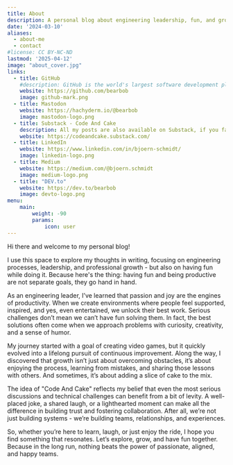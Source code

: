 ```yaml
---
title: About
description: A personal blog about engineering leadership, fun, and growth.
date: '2024-03-10'
aliases:
  - about-me
  - contact
#license: CC BY-NC-ND
lastmod: '2025-04-12'
image: "about_cover.jpg"
links:
  - title: GitHub
    #description: GitHub is the world's largest software development platform.
    website: https://github.com/bearbob
    image: github-mark.png
  - title: Mastodon
    website: https://hachyderm.io/@bearbob
    image: mastodon-logo.png
  - title: Substack - Code And Cake
    description: All my posts are also available on Substack, if you fancy that. A subscribe would make me happy <3
    website: https://codeandcake.substack.com/
  - title: LinkedIn
    website: https://www.linkedin.com/in/bjoern-schmidt/
    image: linkedin-logo.png
  - title: Medium
    website: https://medium.com/@bjoern.schmidt
    image: medium-logo.png
  - title: "DEV.to"
    website: https://dev.to/bearbob
    image: devto-logo.png
menu:
    main: 
        weight: -90
        params:
            icon: user
---
```


Hi there and welcome to my personal blog!

I use this space to explore my thoughts in writing, focusing on engineering processes, leadership, and professional growth - but also on having fun while doing it. Because here's the thing: having fun and being productive are not separate goals, they go hand in hand.

As an engineering leader, I’ve learned that passion and joy are the engines of productivity. When we create environments where people feel supported, inspired, and yes, even entertained, we unlock their best work. Serious challenges don’t mean we can’t have fun solving them. In fact, the best solutions often come when we approach problems with curiosity, creativity, and a sense of humor.

My journey started with a goal of creating video games, but it quickly evolved into a lifelong pursuit of continuous improvement. Along the way, I discovered that growth isn’t just about overcoming obstacles, it’s about enjoying the process, learning from mistakes, and sharing those lessons with others. And sometimes, it’s about adding a slice of cake to the mix.

The idea of "Code And Cake" reflects my belief that even the most serious discussions and technical challenges can benefit from a bit of levity. A well-placed joke, a shared laugh, or a lighthearted moment can make all the difference in building trust and fostering collaboration. After all, we’re not just building systems - we’re building teams, relationships, and experiences.

So, whether you’re here to learn, laugh, or just enjoy the ride, I hope you find something that resonates. Let’s explore, grow, and have fun together. Because in the long run, nothing beats the power of passionate, aligned, and happy teams.
